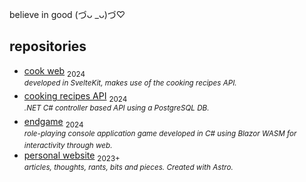 believe in good (づᴗ _ᴗ)づ♡

## repositories

- [cook web](https://github.com/luz-ojeda/cook-web) <sub>2024</sub><br /><sup>_developed in SvelteKit, makes use of the cooking recipes API._</sup>
- [cooking recipes API](https://github.com/luz-ojeda/cook-api) <sub>2024</sub><br /><sup>_.NET C# controller based API using a PostgreSQL DB._</sup>
- [endgame](https://github.com/luz-ojeda/c-players-guide-endgame) <sub>2024</sub> <br /><sup>_role-playing console application game developed in C# using Blazor WASM for interactivity through web._</sup>
- [personal website](https://github.com/luz-ojeda/luz-ojeda.github.io) <sub>2023+</sub> <br /><sup>_articles, thoughts, rants, bits and pieces. Created with Astro._</sup>
